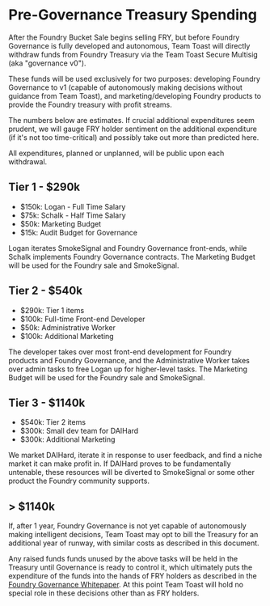 # Pre-Governance Treasury Spending

After the Foundry Bucket Sale begins selling FRY, but before Foundry Governance is fully developed and autonomous, Team Toast will directly withdraw funds from Foundry Treasury via the Team Toast Secure Multisig (aka "governance v0").

These funds will be used exclusively for two purposes: developing Foundry Governance to v1 (capable of autonomously making decisions without guidance from Team Toast), and marketing/developing Foundry products to provide the Foundry treasury with profit streams.

The numbers below are estimates. If crucial additional expenditures seem prudent, we will gauge FRY holder sentiment on the additional expenditure (if it's not too time-critical) and possibly take out more than predicted here.

All expenditures, planned or unplanned, will be public upon each withdrawal.

## Tier 1 - $290k

- $150k: Logan - Full Time Salary
- $75k: Schalk - Half Time Salary
- $50k: Marketing Budget
- $15k: Audit Budget for Governance

Logan iterates SmokeSignal and Foundry Governance front-ends, while Schalk implements Foundry Governance contracts. The Marketing Budget will be used for the Foundry sale and SmokeSignal.

## Tier 2 - $540k

- $290k: Tier 1 items
- $100k: Full-time Front-end Developer
- $50k: Administrative Worker
- $100k: Additional Marketing

The developer takes over most front-end development for Foundry products and Foundry Governance, and the Administrative Worker takes over admin tasks to free Logan up for higher-level tasks. The Marketing Budget will be used for the Foundry sale and SmokeSignal.

## Tier 3 - $1140k

- $540k: Tier 2 items
- $300k: Small dev team for DAIHard
- $300k: Additional Marketing

We market DAIHard, iterate it in response to user feedback, and find a niche market it can make profit in. If DAIHard proves to be fundamentally untenable, these resources will be diverted to SmokeSignal or some other product the Foundry community supports.

## > $1140k

If, after 1 year, Foundry Governance is not yet capable of autonomously making intelligent decisions, Team Toast may opt to bill the Treasury for an additional year of runway, with similar costs as described in this document.

Any raised funds funds unused by the above tasks will be held in the Treasury until Governance is ready to control it, which ultimately puts the expenditure of the funds into the hands of FRY holders as described in the [Foundry Governance Whitepaper](https://github.com/burnable-tech/foundry-papers/raw/master/whitepaper.pdf). At this point Team Toast will hold no special role in these decisions other than as FRY holders.